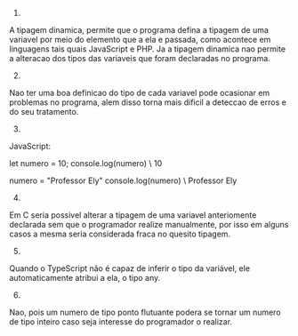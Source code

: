 1.
A tipagem dinamica, permite que o programa defina a tipagem de uma variavel por meio do elemento que a ela e passada, como acontece em linguagens tais quais JavaScript e PHP. Ja a tipagem dinamica nao permite a alteracao dos tipos das variaveis que foram declaradas no programa.

2.
Nao ter uma boa definicao do tipo de cada variavel pode ocasionar em problemas no programa, alem disso torna mais dificil a deteccao de erros e do seu tratamento.

3.
JavaScript:

let numero = 10;
console.log(numero) \ 10

numero = "Professor Ely"
console.log(numero) \ Professor Ely

4.
Em C seria possivel alterar a tipagem de uma variavel anteriomente declarada sem que o programador realize manualmente, por isso em alguns casos a mesma seria considerada fraca no quesito tipagem.  

5.
Quando o TypeScript não é capaz de inferir o tipo da variável, ele automaticamente atribui a ela, o tipo any.  

6.
Nao, pois um numero de tipo ponto flutuante podera se tornar um numero de tipo inteiro caso seja interesse do programador o realizar.  

